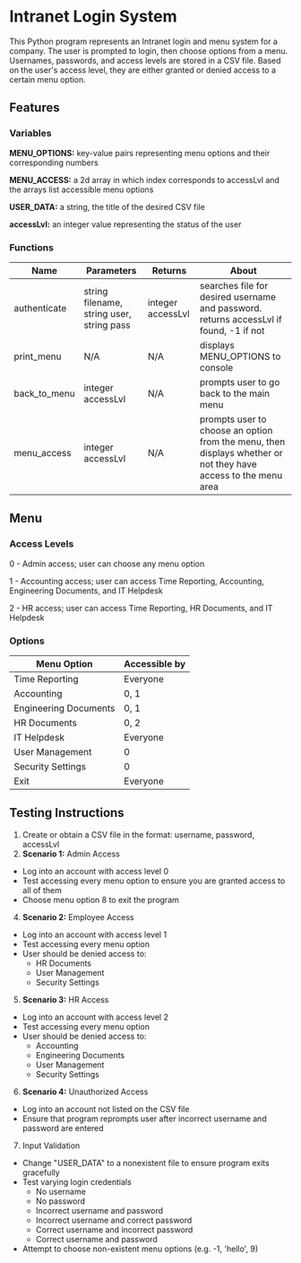 # Intranet Login System
This Python program represents an Intranet login and menu system for a company. The user is prompted to login, then choose options from a menu. Usernames, passwords, and access levels are stored in a CSV file. Based on the user's access level, they are either granted or denied access to a certain menu option.
## Features
### Variables
**MENU_OPTIONS:** key-value pairs representing menu options and their corresponding numbers

**MENU_ACCESS:** a 2d array in which index corresponds to accessLvl and the arrays list accessible menu options

**USER_DATA:** a string, the title of the desired CSV file

**accessLvl:** an integer value representing the status of the user

### Functions
| Name | Parameters | Returns | About |
| --- | --- | --- | --- |
| authenticate | string filename, string user, string pass | integer accessLvl | searches file for desired username and password. returns accessLvl if found, -1 if not |
| print_menu | N/A | N/A | displays MENU_OPTIONS to console |
| back_to_menu | integer accessLvl | N/A | prompts user to go back to the main menu |
| menu_access | integer accessLvl | N/A | prompts user to choose an option from the menu, then displays whether or not they have access to the menu area |


## Menu
### Access Levels
0 - Admin access; user can choose any menu option

1 - Accounting access; user can access Time Reporting, Accounting, Engineering Documents, and IT Helpdesk

2 - HR access; user can access Time Reporting, HR Documents, and IT Helpdesk

### Options
| Menu Option | Accessible by |
| --- | --- |
| Time Reporting | Everyone |
| Accounting | 0, 1 |
| Engineering Documents | 0, 1 |
| HR Documents | 0, 2 |
| IT Helpdesk | Everyone |
| User Management | 0 |
| Security Settings | 0 |
| Exit | Everyone |

## Testing Instructions
1. Create or obtain a CSV file in the format: username, password, accessLvl
3. **Scenario 1:** Admin Access
- Log into an account with access level 0
- Test accessing every menu option to ensure you are granted access to all of them
- Choose menu option 8 to exit the program
4. **Scenario 2:** Employee Access
- Log into an account with access level 1
- Test accessing every menu option
- User should be denied access to:
  - HR Documents
  - User Management
  - Security Settings
5. **Scenario 3:** HR Access
- Log into an account with access level 2
- Test accessing every menu option
- User should be denied access to:
  - Accounting
  - Engineering Documents
  - User Management
  - Security Settings
6. **Scenario 4:** Unauthorized Access
- Log into an account not listed on the CSV file
- Ensure that program reprompts user after incorrect username and password are entered
7. Input Validation
- Change "USER_DATA" to a nonexistent file to ensure program exits gracefully
- Test varying login credentials
  - No username
  - No password
  - Incorrect username and password
  - Incorrect username and correct password
  - Correct username and incorrect password
  - Correct username and password
- Attempt to choose non-existent menu options (e.g. -1, 'hello', 9)
